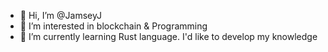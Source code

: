 - 👋 Hi, I’m @JamseyJ
- 👀 I’m interested in blockchain & Programming
- 🌱 I’m currently learning Rust language. I'd like to develop my knowledge


<!---
JamseyJ/JamseyJ is a ✨ special ✨ repository because its `README.md` (this file) appears on your GitHub profile.
You can click the Preview link to take a look at your changes.
--->
